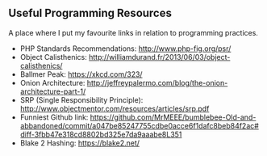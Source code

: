 ## Useful Programming Resources

A place where I put my favourite links in relation to programming practices.

+ PHP Standards Recommendations: http://www.php-fig.org/psr/
+ Object Calisthenics: http://williamdurand.fr/2013/06/03/object-calisthenics/
+ Ballmer Peak: https://xkcd.com/323/
+ Onion Architecture: http://jeffreypalermo.com/blog/the-onion-architecture-part-1/
+ SRP (Single Responsibility Principle): http://www.objectmentor.com/resources/articles/srp.pdf
+ Funniest Github link: https://github.com/MrMEEE/bumblebee-Old-and-abbandoned/commit/a047be85247755cdbe0acce6f1dafc8beb84f2ac#diff-3fbb47e318cd8802bd325e7da9aaabe8L351
+ Blake 2 Hashing: https://blake2.net/
